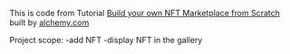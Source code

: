 This is code from Tutorial [Build your own NFT Marketplace from Scratch](https://docs.alchemy.com/alchemy/) built by [alchemy.com](https://alchemy.com)


Project scope:
-add NFT
-display NFT in the gallery
